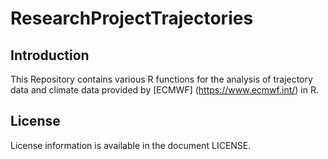 # ResearchProjectTrajectories

## Introduction

This Repository contains various R functions for the analysis of trajectory data and climate data provided by [ECMWF] (https://www.ecmwf.int/) in R.

## License

License information is available in the document LICENSE.
